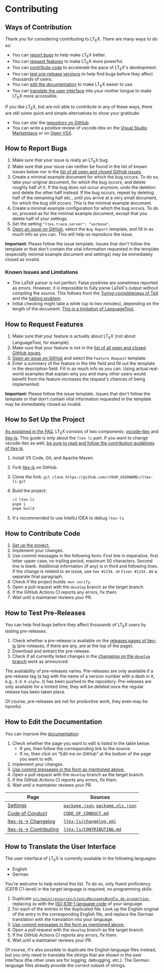 <!--
   - Copyright (C) 2019-2023 Julian Valentin, LTeX Development Community
   -
   - This Source Code Form is subject to the terms of the Mozilla Public
   - License, v. 2.0. If a copy of the MPL was not distributed with this
   - file, You can obtain one at https://mozilla.org/MPL/2.0/.
   -->

# Contributing

## Ways of Contribution

Thank you for considering contributing to LT<sub>E</sub>X. There are many ways to do so:

- You can [report bugs](#how-to-report-bugs) to help make LT<sub>E</sub>X better.
- You can [request features](#how-to-request-features) to make LT<sub>E</sub>X more powerful.
- You can [contribute code](#how-to-contribute-code) to accelerate the pace of LT<sub>E</sub>X's development.
- You can [test pre-release versions](#how-to-test-pre-releases) to help find bugs before they affect thousands of users.
- You can [edit the documentation](#how-to-edit-the-documentation) to make LT<sub>E</sub>X easier to use.
- You can [translate the user interface](#how-to-translate-the-user-interface) into your mother tongue to make LT<sub>E</sub>X more accessible.

If you like LT<sub>E</sub>X, but are not able to contribute in any of these ways, there are still some quick and simple alternatives to show your gratitude:

- You can star the [repository on GitHub][ltex-ls].
- You can write a positive review of vscode-ltex on the [Visual Studio Marketplace][vscods-ltex-marketplace] or on [Open VSX](https://open-vsx.org/extension/valentjn/vscode-ltex).

## How to Report Bugs

1. Make sure that your issue is really an LT<sub>E</sub>X bug.
2. Make sure that your issue can neither be found in the list of known issues below nor in the [list of all open and closed GitHub issues][issues].
3. Create a minimal example document for which the bug occurs. To do so, take your original document, for which the bug occurs, and delete roughly half of it. If the bug does not occur anymore, undo the deletion and delete the other half instead. If the bug occurs, repeat by deleting half of the remaining half etc., until you arrive at a very small document, for which the bug still occurs. This is the minimal example document.
4. Create a minimal example configuration for which the bug occurs. To do so, proceed as for the minimal example document, except that you delete half of your settings.
5. Set the setting `"ltex.trace.server": "verbose"`.
6. [Open an issue on GitHub][create-issue], select the `Bug Report` template, and fill in as much info as you can. This will help us reproduce the issue.

**Important:** Please follow the issue template. Issues that don't follow the template or that don't contain the vital information requested in the template (especially minimal example document and settings) may be immediately closed as invalid.

### Known Issues and Limitations

- The LaTeX parser is not perfect. False positives are sometimes reported as errors. However, it is impossible to fully parse LaTeX's output without compiling the source. This follows from the [Turing-completeness of TeX][turing-completeness] and the [halting problem].
- Initial checking might take a while (up to two minutes), depending on the length of the document. [This is a limitation of LanguageTool.][faq-cpu-load]

## How to Request Features

1. Make sure that your feature is actually about LT<sub>E</sub>X (not about LanguageTool, for example).
2. Make sure that your feature is not in the [list of all open and closed GitHub issues][issues].
3. [Open an issue on GitHub][create-issue] and select the `Feature Request` template.
4. Enter a summary of the feature in the title field and fill out the template in the description field. Fill in as much info as you can. Using actual real-world examples that explain why you and many other users would benefit from the feature increases the request's chances of being implemented.

**Important:** Please follow the issue template. Issues that don't follow the template or that don't contain vital information requested in the template may be immediately closed as invalid.

## How to Set Up the Project

[As explained in the FAQ][faq], LT<sub>E</sub>X consists of two components: [vscode-ltex] and [ltex-ls]. This guide is only about the `ltex-ls` part. If you want to change vscode-ltex as well, [be sure to read and follow the contribution guidelines of ltex-ls][vscode-ltex-contributing-html].

1. Install VS Code, Git, and Apache Maven.
2. Fork [ltex-ls] on GitHub.
3. Clone the fork: `git clone https://github.com/<YOUR_USERNAME>/ltex-ls.git`
4. Build the project:

   ```sh
   cd ltex-ls
   pnpm i
   pnpm build
   ```

5. It's recommended to use IntelliJ IDEA to debug `ltex-ls`.

## How to Contribute Code

1. [Set up the project.](#how-to-set-up-the-project)
2. Implement your changes.
3. Use commit messages in the following form: First line in imperative, first letter upper case, no trailing period, maximum 50 characters. Second line is blank. Additional information (if any) is in third and following lines. If the change is related to an issue, use `See #1234.` or `Fixes #1234.` as a separate final paragraph.
4. Check if the project builds: `mvn verify`.
5. Open a pull request with the `develop` branch as the target branch.
6. If the GitHub Actions CI reports any errors, fix them.
7. Wait until a maintainer reviews your PR.

## How to Test Pre-Releases

You can help find bugs before they affect thousands of LT<sub>E</sub>X users by testing pre-releases.

1. Check whether a pre-release is available on the [releases pages of ltex-ls][releases] (pre-releases, if there are any, are at the top of the page).
2. Download and extract the pre-release.
3. Check if all currently listed changes in the [changelog on the `develop` branch][changelog-xml] work as announced.

The availability of pre-releases varies. Pre-releases are only available if a pre-release tag (a tag with the name of a version number with a dash in it, e.g., `8.0.0-alpha.3`) has been pushed to the repository. Pre-releases are only available for a limited time; they will be deleted once the regular release has been taken place.

Of course, pre-releases are not for productive work, they even may be harmful.

## How to Edit the Documentation

You can improve the [documentation](https://valentjn.github.io/ltex):

1. Check whether the page you want to edit is listed in the table below.
   - If yes, then follow the corresponding link to the source.
   - If no, then click on “Edit me on GitHub” at the bottom of the page you want to edit.
2. Implement your changes.
3. [Use commit messages in the form as mentioned above.](#how-to-contribute-code)
4. Open a pull request with the `develop` branch as the target branch.
5. If the GitHub Actions CI reports any errors, fix them.
6. Wait until a maintainer reviews your PR.

| Page                                        | Sources                                      |
| ------------------------------------------- | -------------------------------------------- |
| [Settings]                                  | [`package.json`], [`package.nls.json`]       |
| [Code of Conduct]                           | [`CODE_OF_CONDUCT.md`]                       |
| [ltex-ls → Changelog][changelog-html]       | [`ltex-ls/changelog.xml`][changelog-xml]     |
| [ltex-ls → Contributing][contributing-html] | [`ltex-ls/CONTRIBUTING.md`][contributing-md] |

## How to Translate the User Interface

The user interface of LT<sub>E</sub>X is currently available in the following languages:

- English
- German

You're welcome to help extend this list. To do so, only fluent proficiency (CEFR C1-level) in the target language is required, no programming skills.

1. Duplicate [`src/main/resources/LtexLsMessagesBundle_de.properties`](https://github.com/valentjn/ltex-ls/blob/develop/src/main/resources/LtexLsMessagesBundle_de.properties), replacing `de` with the [ISO 639-1 language code](https://en.wikipedia.org/wiki/List_of_ISO_639-1_codes) of your language.
2. For each of the entries in the duplicated file: Look up the English original of the entry in the corresponding English file, and replace the German translation with the translation into your language.
3. [Use commit messages in the form as mentioned above.](#how-to-contribute-code)
4. Open a pull request with the `develop` branch as the target branch.
5. If the GitHub Actions CI reports any errors, fix them.
6. Wait until a maintainer reviews your PR.

Of course, it's also possible to duplicate the English language files instead, but you only need to translate the strings that are shown in the user interface (the other ones are for logging, debugging, etc.). The German language files already provide the correct subset of strings.

[`CODE_OF_CONDUCT.md`]: https://github.com/valentjn/vscode-ltex/blob/develop/CODE_OF_CONDUCT.md
[`package.json`]: https://github.com/valentjn/vscode-ltex/blob/develop/package.json
[`package.nls.json`]: https://github.com/valentjn/vscode-ltex/blob/develop/package.nls.json
[changelog-html]: https://valentjn.github.io/ltex/ltex-ls/changelog.html
[changelog-xml]: https://github.com/valentjn/ltex-ls/blob/develop/changelog.xml
[Code of Conduct]: https://valentjn.github.io/ltex/code-of-conduct.html
[contributing-html]: https://valentjn.github.io/ltex/ltex-ls/contributing.html
[contributing-md]: https://github.com/valentjn/ltex-ls/blob/develop/CONTRIBUTING.md
[create-issue]: https://github.com/valentjn/ltex-ls/issues/new/choose
[faq-cpu-load]: https://valentjn.github.io/ltex/faq.html#why-does-ltex-have-such-a-high-cpu-load
[faq]: https://valentjn.github.io/ltex/faq.html#whats-the-difference-between-vscode-ltex-ltex-ls-and-languagetool
[halting problem]: https://en.wikipedia.org/w/index.php?title=Halting_problem&oldid=979261081
[issues]: https://github.com/valentjn/ltex-ls/issues?q=is%3Aissue
[ltex-ls]: https://github.com/neo-ltex/ltex-ls
[releases]: https://github.com/valentjn/ltex-ls/releases
[Settings]: https://valentjn.github.io/ltex/settings.html
[turing-completeness]: https://en.wikipedia.org/w/index.php?title=TeX&oldid=979062806#Typesetting_system
[vscode-ltex-contributing-html]: https://valentjn.github.io/ltex/vscode-ltex/contributing.html
[vscode-ltex]: https://github.com/valentjn/vscode-ltex
[vscods-ltex-marketplace]: https://marketplace.visualstudio.com/items?itemName=valentjn.vscode-ltex
